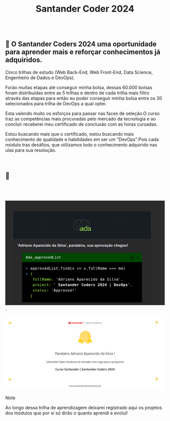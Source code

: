 <div align="center">
 
# Santander Coder 2024
 </div>
 
<br>
<br>

## 🎯 O Santander Coders 2024 uma oportunidade para aprender mais e reforçar conhecimentos já adquiridos.
<p> Cinco trilhas de estudo (Web Back-End, Web Front-End, Data Science, Engenheiro de Dados e DevOps).</p>
<p> Forão muitas etapas até conseguir minha bolsa, dessas 60.000 bolsas foram distribuidas entre as 5 trilhas e dentro de cada trilha mais filtro através das etapas para então eu poder conseguir minha bolsa entre os 30 selecionados para trilha de DevOps a qual optei. </p>
<p> Esta valendo muito os esforços para passar nas faces de seleção.O curso traz as competências mais procuradas pelo mercado da tecnologia e ao concluir receberei meu certificado de conclusão com as horas cursadas.</p>
Estou buscando mais que o certificado, estou buscando mais conhecimento de qualidade e habilidades em ser um "DevOps".Pois cada módulo tras desáfios, que utilizamos todo o conhecimento adquirido nas ulas para sua resolução.</p>
<br>

 ## 🚀 
 <br>
 <br>


 ![image](https://github.com/AdrianoProfileAdsCloud/Santander-Coder-2024/blob/main/assets/Captura%20de%20tela%20de%202024-09-11%2019-47-04.png).


  ![image](https://github.com/AdrianoProfileAdsCloud/Santander-Coder-2024/blob/main/assets/curso_santander___santander_coders_2024.png)

  

 >[!NOTE]
 >Ao longo dessa trilha de aprendizagem deixarei registrado aqui os projetos dos módulos que por si só dirão o quanto aprendi e evolui!

   
    
